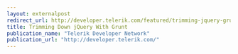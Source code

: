```yaml
---
layout: externalpost
redirect_url: http://developer.telerik.com/featured/trimming-jquery-grunt/
title: Trimming Down jQuery With Grunt
publication_name: "Telerik Developer Network"
publication_url: "http://developer.telerik.com/"
---
```


<!-- http://javascriptweekly.com/issues/188 -->
